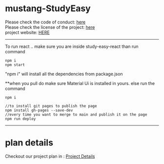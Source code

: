 # mustang-StudyEasy
Please check the code of conduct: <a href="https://github.com/ualbany-software-engineering/mustang-StudyEasy/blob/main/CODE_OF_CONDUCT.md">here</a> <br/>
Please check the license of the project: <a href="https://github.com/ualbany-software-engineering/mustang-StudyEasy/blob/main/LICENSE.md">here</a><br/>
project website: <a href="https://ualbany-software-engineering.github.io/mustang-StudyEasy/">HERE</a><br/>

---
To run react .. make sure you are inside study-easy-react
than run command
```
npm i
npm start 
```
"npm i" will install all the dependencies from package.json

**when you pull do make sure Material Ui is installed in yours. else run the command 
```
npm i

//to install git pages to publish the page
npm install gh-pages --save-dev
//every time you want to merge to main and publish it on the page 
npm run deploy
```
---
# plan details
Checkout our project plan in : <a href = "https://github.com/orgs/ualbany-software-engineering/projects/1"> Project Details </a>

